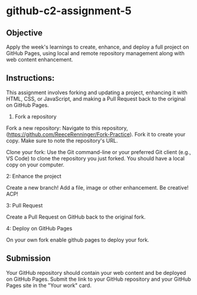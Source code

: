 # github-c2-assignment-5

## Objective
Apply the week's learnings to create, enhance, and deploy a full project on GitHub Pages, using local and remote repository management along with web content enhancement.

## Instructions:
This assignment involves forking and updating a project, enhancing it with HTML, CSS, or JavaScript, and making a Pull Request back to the original on GitHub Pages.

1. Fork a repository
   
Fork a new repository: Navigate to this repository,(https://github.com/ReeceRenninger/Fork-Practice).
Fork it to create your copy. Make sure to note the repository's URL.

Clone your fork: Use the Git command-line or your preferred Git client (e.g., VS Code) to clone the repository you just forked.
You should have a local copy on your computer.

2: Enhance the project

Create a new branch!
Add a file, image or other enhancement. Be creative!
ACP!

3: Pull Request

Create a Pull Request on GitHub back to the original fork.

4: Deploy on GitHub Pages

On your own fork enable github pages to deploy your fork.

## Submission

Your GitHub repository should contain your web content and be deployed on GitHub Pages.
Submit the link to your GitHub repository and your GitHub Pages site in the "Your work" card.

